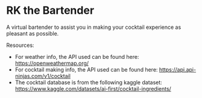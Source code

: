 # RK the Bartender
A virtual bartender to assist you in making your cocktail experience as pleasant as possible.

Resources:
- For weather info, the API used can be found here: https://openweathermap.org/
- For cocktail making info, the API used can be found here: https://api.api-ninjas.com/v1/cocktail
- The cocktail database is from the following kaggle dataset: https://www.kaggle.com/datasets/ai-first/cocktail-ingredients/